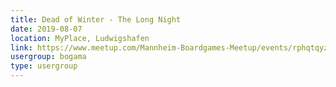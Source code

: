 ```yaml
---
title: Dead of Winter - The Long Night
date: 2019-08-07
location: MyPlace, Ludwigshafen
link: https://www.meetup.com/Mannheim-Boardgames-Meetup/events/rphqtqyzlbkb/
usergroup: bogama
type: usergroup
---
```

